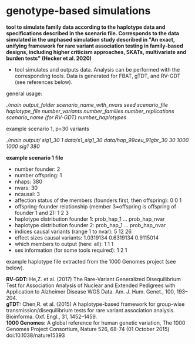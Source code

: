 # genotype-based simulations

**tool to simulate family data according to the haplotype data and specifications described in the scenario file. Corresponds to the data simulated in the unphased simulation study described in "An exact, unifying framework for rare variant association testing in family-based designs, including higher criticism approaches, SKATs, multivariate and burden tests" (Hecker et al. 2020)**

- tool simulates and outputs data. Analysis can be performed with the corresponding tools. Data is generated for FBAT, gTDT, and RV-GDT (see references below).  

general usage:

*./main output_folder scenario_name_with_nvars seed scenario_file haplotype_file number_variants number_families number_replications scenario_name (for RV-GDT) number_haplotypes*

example scenario 1, p=30 variants

*./main output/ sig1_30 1 data/s1_sig1_30 data/hap_99ceu_91gbr_30 30 1000 1000 sig1 380*



**example scenario 1 file**

- number founder: 2 
- number offspring: 1
- nhaps: 380 
- nvars: 30 
- ncausal: 3 
- affection status of the members (founders first, then offspring): 0 0 1 
- offspring-founder relationship (member 3=offspring is offspring of founder 1 and 2): 1 2 3
- haplotype distribution founder 1: prob_hap_1 ... prob_hap_nvar
- haplotype distribution founder 2: prob_hap_1 ... prob_hap_nvar 
- indices causal variants (range 1 to nvar): 5 12 26
- effect sizes causal variants: 1.0319134 0.6319134 0.9115014
- which members to output (here: all): 1 1 1 
- sex information (for some tools required): 1 2 1  

example haplotype file extracted from the 1000 Genomes project (see below).    


**RV-GDT:** He,Z. et al. (2017) The Rare-Variant Generalized Disequilibrium Test for Association Analysis of Nuclear and Extended Pedigrees with Application to Alzheimer Disease WGS Data. Am. J. Hum. Genet., 100, 193–204.    
**gTDT:** Chen,R. et al. (2015) A haplotype-based framework for group-wise transmission/disequilibrium tests for rare variant association analysis. Bioinforma. Oxf. Engl., 31, 1452–1459.  
**1000 Genomes:** A global reference for human genetic variation, The 1000 Genomes Project Consortium, Nature 526, 68-74 (01 October 2015) doi:10.1038/nature15393  
